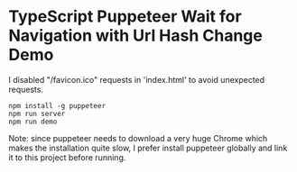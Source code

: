 TypeScript Puppeteer Wait for Navigation with Url Hash Change Demo
==================================================================

I disabled "/favicon.ico" requests in 'index.html' to avoid unexpected requests.

```
npm install -g puppeteer
npm run server
npm run demo
```

Note: since puppeteer needs to download a very huge Chrome which makes the installation quite slow,
I prefer install puppeteer globally and link it to this project before running.
